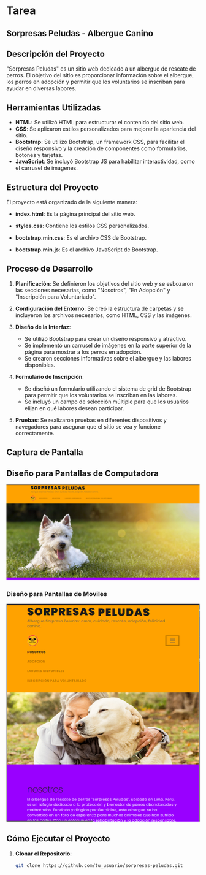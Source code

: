 # Tarea

## Sorpresas Peludas - Albergue Canino

## Descripción del Proyecto

"Sorpresas Peludas" es un sitio web dedicado a un albergue de rescate de perros. El objetivo del sitio es proporcionar información sobre el albergue, los perros en adopción y permitir que los voluntarios se inscriban para ayudar en diversas labores.

## Herramientas Utilizadas

- **HTML**: Se utilizó HTML para estructurar el contenido del sitio web.
- **CSS**: Se aplicaron estilos personalizados para mejorar la apariencia del sitio.
- **Bootstrap**: Se utilizó Bootstrap, un framework CSS, para facilitar el diseño responsivo y la creación de componentes como formularios, botones y tarjetas.
- **JavaScript**: Se incluyó Bootstrap JS para habilitar interactividad, como el carrusel de imágenes.

## Estructura del Proyecto

El proyecto está organizado de la siguiente manera:

- **index.html**: Es la página principal del sitio web.

- **styles.css**: Contiene los estilos CSS personalizados.

- **bootstrap.min.css**: Es el archivo CSS de Bootstrap.

- **bootstrap.min.js**: Es el archivo JavaScript de Bootstrap.

## Proceso de Desarrollo

1. **Planificación**: Se definieron los objetivos del sitio web y se esbozaron las secciones necesarias, como "Nosotros", "En Adopción" y "Inscripción para Voluntariado".

2. **Configuración del Entorno**: Se creó la estructura de carpetas y se incluyeron los archivos necesarios, como HTML, CSS y las imágenes.

3. **Diseño de la Interfaz**:
   - Se utilizó Bootstrap para crear un diseño responsivo y atractivo.
   - Se implementó un carrusel de imágenes en la parte superior de la página para mostrar a los perros en adopción.
   - Se crearon secciones informativas sobre el albergue y las labores disponibles.

4. **Formulario de Inscripción**:
   - Se diseñó un formulario utilizando el sistema de grid de Bootstrap para permitir que los voluntarios se inscriban en las labores.
   - Se incluyó un campo de selección múltiple para que los usuarios elijan en qué labores desean participar.

5. **Pruebas**: Se realizaron pruebas en diferentes dispositivos y navegadores para asegurar que el sitio se vea y funcione correctamente.

## Captura de Pantalla

## Diseño para Pantallas de Computadora

![Responsive Web Design desktop](assets/capturaPantalla.png)

### Diseño para Pantallas de Moviles

![Responsive Web Design movil](assets/capturaPantallaMovil.png)

## Cómo Ejecutar el Proyecto

1. **Clonar el Repositorio**:

   ```bash
   git clone https://github.com/tu_usuario/sorpresas-peludas.git
